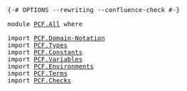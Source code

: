 <pre class="Agda">
<a id="14" class="Symbol">{-#</a> <a id="18" class="Keyword">OPTIONS</a> <a id="26" class="Pragma">--rewriting</a> <a id="38" class="Pragma">--confluence-check</a> <a id="57" class="Symbol">#-}</a>

<a id="62" class="Keyword">module</a> <a id="69" href="PCF.All.html" class="Module">PCF.All</a> <a id="77" class="Keyword">where</a>

<a id="84" class="Keyword">import</a> <a id="91" href="PCF.Domain-Notation.html" class="Module">PCF.Domain-Notation</a>
<a id="111" class="Keyword">import</a> <a id="118" href="PCF.Types.html" class="Module">PCF.Types</a>
<a id="128" class="Keyword">import</a> <a id="135" href="PCF.Constants.html" class="Module">PCF.Constants</a>
<a id="149" class="Keyword">import</a> <a id="156" href="PCF.Variables.html" class="Module">PCF.Variables</a>
<a id="170" class="Keyword">import</a> <a id="177" href="PCF.Environments.html" class="Module">PCF.Environments</a>
<a id="194" class="Keyword">import</a> <a id="201" href="PCF.Terms.html" class="Module">PCF.Terms</a>
<a id="211" class="Keyword">import</a> <a id="218" href="PCF.Checks.html" class="Module">PCF.Checks</a>
</pre>